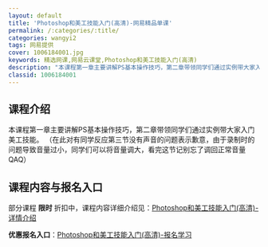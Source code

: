 ```yaml
---
layout: default
title: 'Photoshop和美工技能入门(高清)-网易精品单课'
permalink: /:categories/:title/
categories: wangyi2
tags: 网易提供
cover: 1006184001.jpg
keywords: 精选网课,网易云课堂,Photoshop和美工技能入门(高清)
description: "本课程第一章主要讲解PS基本操作技巧，第二章带领同学们通过实例带大家入门美工技能。（在此对有同学反应第三节没有声音的问题表示歉意，由于录制时的问题导致音量过小，同学们可以将音量调大，看完这节"
classid: 1006184001
---
```


## 课程介绍

本课程第一章主要讲解PS基本操作技巧，第二章带领同学们通过实例带大家入门美工技能。
（在此对有同学反应第三节没有声音的问题表示歉意，由于录制时的问题导致音量过小，同学们可以将音量调大，看完这节记别忘了调回正常音量QAQ）

## 课程内容与报名入口

部分课程 **限时** 折扣中，课程内容详细介绍见：[Photoshop和美工技能入门(高清)-详情介绍](https://study.163.com/course/introduction/1006184001.htm?share=1&shareId=1025206652&utm_campaign=share&utm_medium=iphoneShare&utm_source=&utm_u=1025206652)

**优惠报名入口**：[Photoshop和美工技能入门(高清)-报名学习](https://study.163.com/course/introduction/1006184001.htm?share=1&shareId=1025206652&utm_campaign=share&utm_medium=iphoneShare&utm_source=&utm_u=1025206652)

